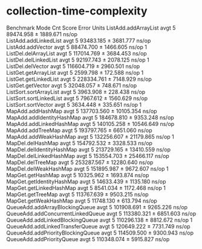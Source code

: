 # collection-time-complexity

Benchmark                          Mode  Cnt       Score      Error   Units
ListAdd.addArrayList               avgt    5   89474.958 ± 1889.671   ns/op   <br/>
ListAdd.addLinkedList              avgt    5   93483.185 ± 3681.777   ns/op   <br/>
ListAdd.addVector                  avgt    5   88474.700 ± 1466.605   ns/op  1 <br/>
ListDel.delArrayList               avgt    5  117014.769 ± 3684.453   ns/op   <br/>
ListDel.delLinkedList              avgt    5   92197.743 ± 2078.125   ns/op  1 <br/>
ListDel.delVector                  avgt    5  116604.719 ± 2960.501   ns/op   <br/>
ListGet.getArrayList               avgt    5    2599.798 ±  172.588   ns/op  1 <br/>
ListGet.getLinkedList              avgt    5  228334.761 ± 7148.929   ns/op   <br/>
ListGet.getVector                  avgt    5   32048.057 ±  748.671   ns/op   <br/>
ListSort.sortArrayList             avgt    5    3963.908 ±  228.438   ns/op   <br/>
ListSort.sortLinkedList            avgt    5    7967.612 ± 1560.629   ns/op   <br/>
ListSort.sortVector                avgt    5    3634.448 ±  335.651   ns/op  1 <br/>
MapAdd.addHashMap         	       avgt    5  137703.560 ± 10105.354  ns/op   <br/>
MapAdd.addIdentityHashMap 	       avgt    5  184678.810 ±  9353.248  ns/op   <br/>
MapAdd.addLinkedHashMap   	       avgt    5  140105.258 ± 10546.649  ns/op   <br/>
MapAdd.addTreeMap         	       avgt    5  193797.765 ±  6651.060  ns/op   <br/>
MapAdd.addWeakHashMap     	       avgt    5  132256.607 ± 21179.865  ns/op  1 <br/>
MapDel.delHashMap         	       avgt    5  154792.532 ±  3328.533  ns/op <br/>
MapDel.delIdentityHashMap 	       avgt    5  213729.165 ± 13410.559  ns/op <br/>
MapDel.delLinkedHashMap   	       avgt    5  153554.703 ± 25466.117  ns/op <br/>
MapDel.delTreeMap         	       avgt    5  253287.567 ± 12280.640  ns/op <br/>
MapDel.delWeakHashMap     	       avgt    5  151895.987 ±  9672.607  ns/op  1 <br/>
MapGet.getHashMap         	       avgt    5   10325.962 ± 1693.874   ns/op <br/>
MapGet.getIdentityHashMap 	       avgt    5   14633.439 ± 1135.180   ns/op <br/>
MapGet.getLinkedHashMap   	       avgt    5    8541.034 ± 1172.468   ns/op  1 <br/>
MapGet.getTreeMap         	       avgt    5  113767.639 ± 9503.215   ns/op <br/>
MapGet.getWeakHashMap     	       avgt    5   11748.130 ±  613.794   ns/op <br/>
QueueAdd.addArrayBlockingQueue     avgt    5  101908.691 ± 9265.226   ns/op <br/>
QueueAdd.addConcurrentLinkedQueue  avgt    5  113380.321 ± 6851.603   ns/op <br/>
QueueAdd.addLinkedBlockingQueue    avgt    5  110296.138 ± 8812.672   ns/op  1 <br/>
QueueAdd.addLinkedTransferQueue    avgt    5  120649.222 ± 7731.749   ns/op <br/>
QueueAdd.addPriorityBlockingQueue  avgt    5  114509.500 ± 9300.943   ns/op <br/>
QueueAdd.addPriorityQueue          avgt    5  110348.074 ± 5915.827   ns/op <br/> 
